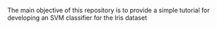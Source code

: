 The main objective of this repository is to provide a simple tutorial for developing an SVM classifier for the Iris dataset
